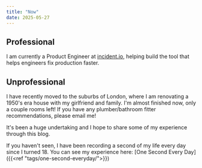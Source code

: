 ```yaml
---
title: "Now"
date: 2025-05-27
---
```


## Professional

I am currently a Product Engineer at [incident.io](https://incident.io/), helping build the tool that helps engineers fix production faster.

## Unprofessional

I have recently moved to the suburbs of London, where I am renovating a 1950's era house with my girlfriend and family.
I'm almost finished now, only a couple rooms left!
If you have any plumber/bathroom fitter recommendations, please email me!

It's been a huge undertaking and I hope to share some of my experience through this blog.

If you haven't seen, I have been recording a second of my life every day since I turned 18.
You can see my experience here: [One Second Every Day]({{<ref "tags/one-second-everyday/">}})

